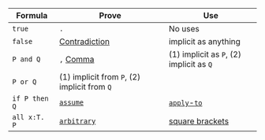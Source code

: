 

| Formula        |  Prove        | Use      |
| -------------- | ------------- | -------- |
| `true`         | `.`           | No uses  |
| `false`        | [Contradiction](./Reference.md#contradiction) | implicit as anything |
| `P and Q`      |  `,` [Comma](./Reference.md#comma-conjunction-and-introduction) | (1) implicit as `P`, (2) implicit as `Q` |
| `P or Q`      | (1) implicit from `P`, (2) implicit from `Q` | 
| `if P then Q` | [`assume`](./Reference.md#assume) | [`apply`-`to`](./Reference.md#apply-to-proof-modus-ponens) |
| `all x:T. P`  | [`arbitrary`](./Reference.md#arbitrary-forall-introduction) | [square brackets](./Reference.md#instantiation-proof)


